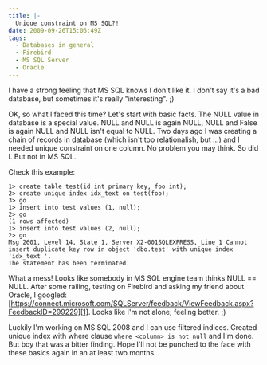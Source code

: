 ```yaml
---
title: |-
  Unique constraint on MS SQL?!
date: 2009-09-26T15:06:49Z
tags:
  - Databases in general
  - Firebird
  - MS SQL Server
  - Oracle
---
```

I have a strong feeling that MS SQL knows I don't like it. I don't say it's a bad database, but sometimes it's really "interesting". ;)

OK, so what I faced this time? Let's start with basic facts. The NULL value in database is a special value. NULL and NULL is again NULL, NULL and False is again NULL and NULL isn't equal to NULL. Two days ago I was creating a chain of records in database (which isn't too relationalish, but …) and I needed unique constraint on one column. No problem you may think. So did I. But not in MS SQL.

Check this example:

```text
1> create table test(id int primary key, foo int);
2> create unique index idx_text on test(foo);
3> go
1> insert into test values (1, null);
2> go
(1 rows affected)
1> insert into test values (2, null);
2> go
Msg 2601, Level 14, State 1, Server X2-001SQLEXPRESS, Line 1 Cannot insert duplicate key row in object 'dbo.test' with unique index 'idx_text '.
The statement has been terminated.
```
What a mess! Looks like somebody in MS SQL engine team thinks NULL == NULL. After some railing, testing on Firebird and asking my friend about Oracle, I googled: [https://connect.microsoft.com/SQLServer/feedback/ViewFeedback.aspx?FeedbackID=299229][1]. Looks like I'm not alone; feeling better. ;)

Luckily I'm working on MS SQL 2008 and I can use filtered indices. Created unique index with where clause `where <column> is not null` and I'm done. But boy that was a bitter finding. Hope I'll not be punched to the face with these basics again in an at least two months.

[1]: https://connect.microsoft.com/SQLServer/feedback/ViewFeedback.aspx?FeedbackID=299229